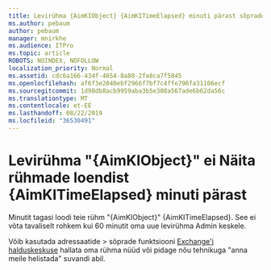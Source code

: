 ```yaml
---
title: Levirühma {AimKIObject} {AimKITimeElapsed} minuti pärast sõprade nimekirja ei Näita
ms.author: pebaum
author: pebaum
manager: mnirkhe
ms.audience: ITPro
ms.topic: article
ROBOTS: NOINDEX, NOFOLLOW
localization_priority: Normal
ms.assetid: cdc6a166-434f-4654-8a80-2fa8ca7f5845
ms.openlocfilehash: af6f3e2040ebf2966f7bf7c4ffe796fa31106ecf
ms.sourcegitcommit: 1d98db8acb9959aba3b5e308a567ade6b62da56c
ms.translationtype: MT
ms.contentlocale: et-EE
ms.lasthandoff: 08/22/2019
ms.locfileid: "36530491"
---
```

# <a name="distribution-group-aimkiobject-not-showing-in-groups-list-after-aimkitimeelapsed-minutes"></a>Levirühma "{AimKIObject}" ei Näita rühmade loendist {AimKITimeElapsed} minuti pärast

Minutit tagasi loodi teie rühm "{AimKIObject}" {AimKITimeElapsed}. See ei võta tavaliselt rohkem kui 60 minutit oma uue levirühma Admin keskele.
  
Võib kasutada adressaatide > sõprade funktsiooni [Exchange'i halduskeskuse](https://outlook.office365.com/ecp/?rfr=Admin_o365&amp;exsvurl=1&amp;mkt=en-US.aspx) hallata oma rühma nüüd või pidage nõu tehnikuga "anna meile helistada" suvandi abil. 
  

